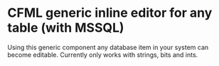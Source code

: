 # CFML generic inline editor for any table (with MSSQL)

Using this generic component any database item in your system can become editable. 
Currently only works with strings, bits and ints. 
